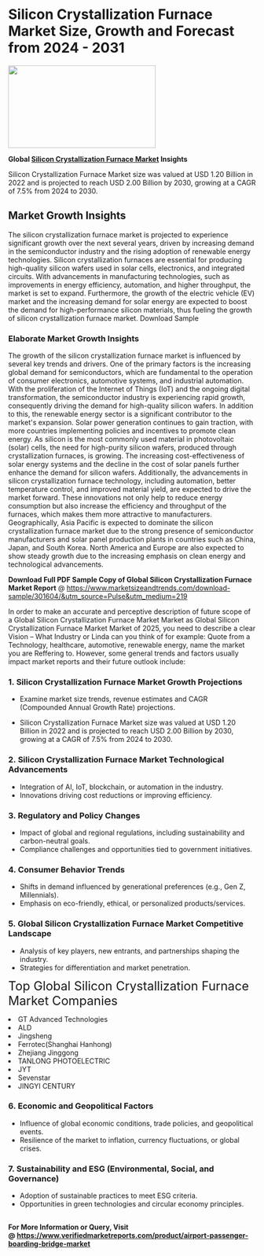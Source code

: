 <H1>Silicon Crystallization Furnace Market Size, Growth and Forecast from 2024 - 2031</H1><img class="aligncenter size-medium wp-image-584254" src="https://thirdeyenews.in/wp-content/uploads/2024/09/Global-Market-Research-300x168.jpeg" alt="" width="300" height="168" /><p><strong>Global&nbsp;<a href="https://www.marketsizeandtrends.com/download-sample/301604/&amp;utm_source=Pulse&amp;utm_medium=219">Silicon Crystallization Furnace Market</a> Insights</strong></p><p>Silicon Crystallization Furnace Market size was valued at USD 1.20 Billion in 2022 and is projected to reach USD 2.00 Billion by 2030, growing at a CAGR of 7.5% from 2024 to 2030.</p><p><h2>Market Growth Insights</h2> The silicon crystallization furnace market is projected to experience significant growth over the next several years, driven by increasing demand in the semiconductor industry and the rising adoption of renewable energy technologies. Silicon crystallization furnaces are essential for producing high-quality silicon wafers used in solar cells, electronics, and integrated circuits. With advancements in manufacturing technologies, such as improvements in energy efficiency, automation, and higher throughput, the market is set to expand. Furthermore, the growth of the electric vehicle (EV) market and the increasing demand for solar energy are expected to boost the demand for high-performance silicon materials, thus fueling the growth of silicon crystallization furnace market. Download Sample <h3>Elaborate Market Growth Insights</h3> The growth of the silicon crystallization furnace market is influenced by several key trends and drivers. One of the primary factors is the increasing global demand for semiconductors, which are fundamental to the operation of consumer electronics, automotive systems, and industrial automation. With the proliferation of the Internet of Things (IoT) and the ongoing digital transformation, the semiconductor industry is experiencing rapid growth, consequently driving the demand for high-quality silicon wafers. In addition to this, the renewable energy sector is a significant contributor to the market's expansion. Solar power generation continues to gain traction, with more countries implementing policies and incentives to promote clean energy. As silicon is the most commonly used material in photovoltaic (solar) cells, the need for high-purity silicon wafers, produced through crystallization furnaces, is growing. The increasing cost-effectiveness of solar energy systems and the decline in the cost of solar panels further enhance the demand for silicon wafers. Additionally, the advancements in silicon crystallization furnace technology, including automation, better temperature control, and improved material yield, are expected to drive the market forward. These innovations not only help to reduce energy consumption but also increase the efficiency and throughput of the furnaces, which makes them more attractive to manufacturers. Geographically, Asia Pacific is expected to dominate the silicon crystallization furnace market due to the strong presence of semiconductor manufacturers and solar panel production plants in countries such as China, Japan, and South Korea. North America and Europe are also expected to show steady growth due to the increasing emphasis on clean energy and technological advancements. </p><p><span class=""><strong>Download Full PDF Sample Copy of Global Silicon Crystallization Furnace Market Report</strong> @ <a href="https://www.marketsizeandtrends.com/download-sample/301604/&amp;utm_source=Pulse&amp;utm_medium=219" target="_blank">https://www.marketsizeandtrends.com/download-sample/301604/&amp;utm_source=Pulse&amp;utm_medium=219</a></span></p><p>In order to make an accurate and perceptive description of future scope of a Global&nbsp;Silicon Crystallization Furnace Market Market as Global&nbsp;Silicon Crystallization Furnace Market Market of 2025, you need to describe a clear Vision &ndash; What Industry or Linda can you think of for example: Quote from a Technology, healthcare, automotive, renewable energy, name the market you are Reffering to. However, some general trends and factors usually impact market reports and their future outlook include:</p><h3>1.&nbsp;<strong>Silicon Crystallization Furnace Market Growth Projections</strong></h3><ul><li>Examine market size trends, revenue estimates and CAGR (Compounded Annual Growth Rate) projections.</li><li><p>Silicon Crystallization Furnace Market size was valued at USD 1.20 Billion in 2022 and is projected to reach USD 2.00 Billion by 2030, growing at a CAGR of 7.5% from 2024 to 2030.</p></li></ul><h3>2.&nbsp;<strong>Silicon Crystallization Furnace Market Technological Advancements</strong></h3><ul><li>Integration of AI, IoT, blockchain, or automation in the industry.</li><li>Innovations driving cost reductions or improving efficiency.</li></ul><h3>3.&nbsp;<strong>Regulatory and Policy Changes</strong></h3><ul><li>Impact of global and regional regulations, including sustainability and carbon-neutral goals.</li><li>Compliance challenges and opportunities tied to government initiatives.</li></ul><h3>4.&nbsp;<strong>Consumer Behavior Trends</strong></h3><ul><li>Shifts in demand influenced by generational preferences (e.g., Gen Z, Millennials).</li><li>Emphasis on eco-friendly, ethical, or personalized products/services.</li></ul><h3>5.&nbsp;<strong>Global Silicon Crystallization Furnace Market Competitive Landscape</strong></h3><ul><li>Analysis of key players, new entrants, and partnerships shaping the industry.</li><li>Strategies for differentiation and market penetration.</li></ul><p data-pm-slice="1 1 []"><span style="color: inherit; font-family: inherit; font-size: 25px;">Top Global Silicon Crystallization Furnace Market Companies</span></p><div class="" data-test-id=""><p><li>GT Advanced Technologies</li><li> ALD</li><li> Jingsheng</li><li> Ferrotec(Shanghai Hanhong)</li><li> Zhejiang Jinggong</li><li> TANLONG PHOTOELECTRIC</li><li> JYT</li><li> Sevenstar</li><li> JINGYI CENTURY</li></p></div><h3>6.&nbsp;<strong>Economic and Geopolitical Factors</strong></h3><ul><li>Influence of global economic conditions, trade policies, and geopolitical events.</li><li>Resilience of the market to inflation, currency fluctuations, or global crises.</li></ul><h3>7.&nbsp;<strong>Sustainability and ESG (Environmental, Social, and Governance)</strong></h3><ul><li>Adoption of sustainable practices to meet ESG criteria.</li><li>Opportunities in green technologies and circular economy principles.</li></ul><h2><strong style="font-size: 14px;">For More Information or Query, Visit @&nbsp;</strong><a style="background-color: #ffffff; font-size: 14px;" href="https://www.marketsizeandtrends.com/report/silicon-crystallization-furnace-market/" target="_blank">https://www.verifiedmarketreports.com/product/airport-passenger-boarding-bridge-market</a></h2>
